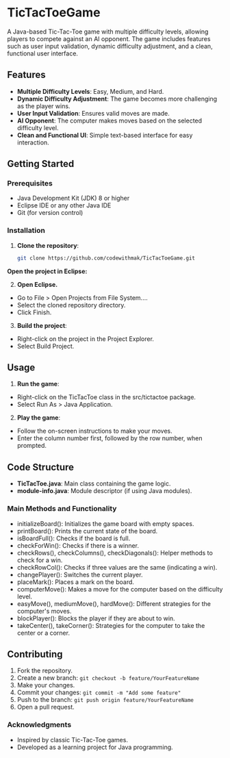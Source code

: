 # TicTacToeGame

A Java-based Tic-Tac-Toe game with multiple difficulty levels, allowing players to compete against an AI opponent. The game includes features such as user input validation, dynamic difficulty adjustment, and a clean, functional user interface.

## Features

- **Multiple Difficulty Levels**: Easy, Medium, and Hard.
- **Dynamic Difficulty Adjustment**: The game becomes more challenging as the player wins.
- **User Input Validation**: Ensures valid moves are made.
- **AI Opponent**: The computer makes moves based on the selected difficulty level.
- **Clean and Functional UI**: Simple text-based interface for easy interaction.

## Getting Started

### Prerequisites

- Java Development Kit (JDK) 8 or higher
- Eclipse IDE or any other Java IDE
- Git (for version control)

### Installation

1. **Clone the repository**:
   ```sh
   git clone https://github.com/codewithmak/TicTacToeGame.git
**Open the project in Eclipse:**

2. **Open Eclipse.**
- Go to File > Open Projects from File System....
- Select the cloned repository directory.
- Click Finish.

3. **Build the project**:

- Right-click on the project in the Project Explorer.
- Select Build Project.


## Usage
1. **Run the game**:
- Right-click on the TicTacToe class in the src/tictactoe package.
- Select Run As > Java Application.

2. **Play the game**:
- Follow the on-screen instructions to make your moves.
- Enter the column number first, followed by the row number, when prompted.


## Code Structure
- **TicTacToe.java**: Main class containing the game logic.
- **module-info.java**: Module descriptor (if using Java modules).
  
### Main Methods and Functionality
- initializeBoard(): Initializes the game board with empty spaces.
- printBoard(): Prints the current state of the board.
- isBoardFull(): Checks if the board is full.
- checkForWin(): Checks if there is a winner.
- checkRows(), checkColumns(), checkDiagonals(): Helper methods to check for a win.
- checkRowCol(): Checks if three values are the same (indicating a win).
- changePlayer(): Switches the current player.
- placeMark(): Places a mark on the board.
- computerMove(): Makes a move for the computer based on the difficulty level.
- easyMove(), mediumMove(), hardMove(): Different strategies for the computer's moves.
- blockPlayer(): Blocks the player if they are about to win.
- takeCenter(), takeCorner(): Strategies for the computer to take the center or a corner.
  
## Contributing
1. Fork the repository.
2. Create a new branch:
  ``git checkout -b feature/YourFeatureName
  ``
3. Make your changes.
4. Commit your changes:
  ``git commit -m "Add some feature"
  ``
5. Push to the branch:
  ``git push origin feature/YourFeatureName
  ``
6. Open a pull request.


### Acknowledgments
- Inspired by classic Tic-Tac-Toe games.
- Developed as a learning project for Java programming.
